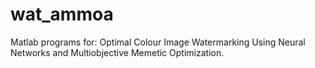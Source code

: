 # wat_ammoa

Matlab programs for: Optimal Colour Image Watermarking Using Neural Networks and Multiobjective Memetic Optimization.
